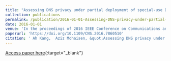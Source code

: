 ```yaml
---
title: "Assessing DNS privacy under partial deployment of special-use Domain Names"
collection: publications
permalink: /publication/2016-01-01-Assessing-DNS-privacy-under-partial-deployment-of-special-use-Domain-Names
date: 2016-01-01
venue: 'In the proceedings of 2016 IEEE Conference on Communications and Network Security, CNS 2016, Philadelphia, PA, USA, October 17-19, 2016'
paperurl: 'https://doi.org/10.1109/CNS.2016.7860510'
citation: ' Ah Kang,  Aziz Mohaisen, &quot;Assessing DNS privacy under partial deployment of special-use Domain Names.&quot; In the proceedings of 2016 IEEE Conference on Communications and Network Security, CNS 2016, Philadelphia, PA, USA, October 17-19, 2016, 2016.'
---
```

[Access paper here](https://doi.org/10.1109/CNS.2016.7860510){:target="_blank"}
